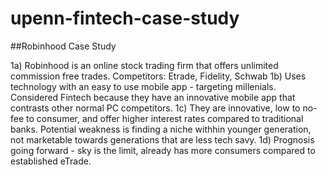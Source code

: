 # upenn-fintech-case-study
##Robinhood Case Study

1a) Robinhood is an online stock trading firm that offers unlimited commission free trades. Competitors: Etrade, Fidelity, Schwab
1b) Uses technology with an easy to use mobile app - targeting millenials. Considered Fintech because they have an innovative mobile app that contrasts other normal PC competitors.
1c) They are innovative, low to no-fee to consumer, and offer higher interest rates compared to traditional banks. Potential weakness is finding a niche withhin younger generation, not marketable towards generations that are less tech savy.
1d) Prognosis going forward - sky is the limit, already has more consumers compared to established eTrade.
